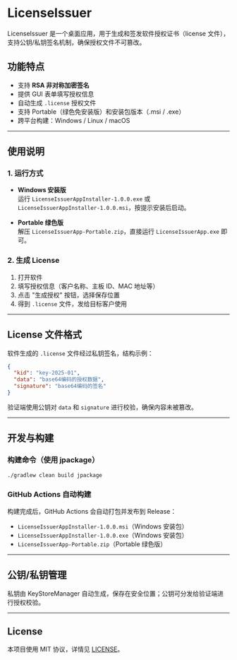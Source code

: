 # LicenseIssuer

LicenseIssuer 是一个桌面应用，用于生成和签发软件授权证书（license 文件），支持公钥/私钥签名机制，确保授权文件不可篡改。

## 功能特点
- 支持 **RSA 非对称加密签名**
- 提供 GUI 表单填写授权信息
- 自动生成 `.license` 授权文件
- 支持 Portable（绿色免安装版）和安装包版本（.msi / .exe）
- 跨平台构建：Windows / Linux / macOS

---

## 使用说明

### 1. 运行方式
- **Windows 安装版**  
  运行 `LicenseIssuerAppInstaller-1.0.0.exe` 或 `LicenseIssuerAppInstaller-1.0.0.msi`，按提示安装后启动。

- **Portable 绿色版**  
  解压 `LicenseIssuerApp-Portable.zip`，直接运行 `LicenseIssuerApp.exe` 即可。

### 2. 生成 License
1. 打开软件  
2. 填写授权信息（客户名称、主板 ID、MAC 地址等）  
3. 点击 "生成授权" 按钮，选择保存位置  
4. 得到 `.license` 文件，发给目标客户使用

---

## License 文件格式
软件生成的 `.license` 文件经过私钥签名，结构示例：

```json
{
  "kid": "key-2025-01",
  "data": "base64编码的授权数据",
  "signature": "base64编码的签名"
}
````

验证端使用公钥对 `data` 和 `signature` 进行校验，确保内容未被篡改。

---

## 开发与构建

### 构建命令（使用 jpackage）

```bash
./gradlew clean build jpackage
```

### GitHub Actions 自动构建

构建完成后，GitHub Actions 会自动打包并发布到 Release：

* `LicenseIssuerAppInstaller-1.0.0.msi`（Windows 安装包）
* `LicenseIssuerAppInstaller-1.0.0.exe`（Windows 安装包）
* `LicenseIssuerApp-Portable.zip`（Portable 绿色版）

---

## 公钥/私钥管理

私钥由 KeyStoreManager 自动生成，保存在安全位置；公钥可分发给验证端进行授权校验。

---

## License

本项目使用 MIT 协议，详情见 [LICENSE](LICENSE)。

